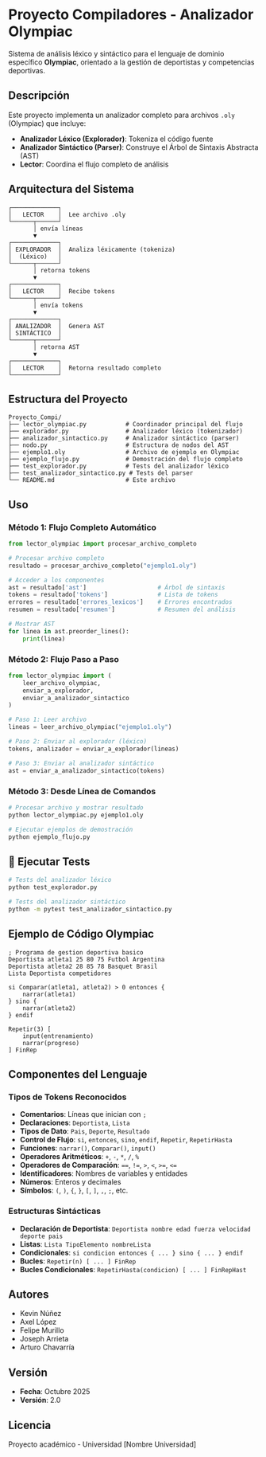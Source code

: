 # Proyecto Compiladores - Analizador Olympiac

Sistema de análisis léxico y sintáctico para el lenguaje de dominio específico **Olympiac**, orientado a la gestión de deportistas y competencias deportivas.

## Descripción

Este proyecto implementa un analizador completo para archivos `.oly` (Olympiac) que incluye:
- **Analizador Léxico (Explorador)**: Tokeniza el código fuente
- **Analizador Sintáctico (Parser)**: Construye el Árbol de Sintaxis Abstracta (AST)
- **Lector**: Coordina el flujo completo de análisis

## Arquitectura del Sistema

```
┌─────────────┐
│   LECTOR    │  Lee archivo .oly
└──────┬──────┘
       │ envía líneas
       ▼
┌─────────────┐
│ EXPLORADOR  │  Analiza léxicamente (tokeniza)
│  (Léxico)   │
└──────┬──────┘
       │ retorna tokens
       ▼
┌─────────────┐
│   LECTOR    │  Recibe tokens
└──────┬──────┘
       │ envía tokens
       ▼
┌─────────────┐
│ ANALIZADOR  │  Genera AST
│ SINTÁCTICO  │
└──────┬──────┘
       │ retorna AST
       ▼
┌─────────────┐
│   LECTOR    │  Retorna resultado completo
└─────────────┘
```

## Estructura del Proyecto

```
Proyecto_Compi/
├── lector_olympiac.py           # Coordinador principal del flujo
├── explorador.py                # Analizador léxico (tokenizador)
├── analizador_sintactico.py     # Analizador sintáctico (parser)
├── nodo.py                      # Estructura de nodos del AST
├── ejemplo1.oly                 # Archivo de ejemplo en Olympiac
├── ejemplo_flujo.py             # Demostración del flujo completo
├── test_explorador.py           # Tests del analizador léxico
├── test_analizador_sintactico.py # Tests del parser
└── README.md                    # Este archivo
```

## Uso

### Método 1: Flujo Completo Automático

```python
from lector_olympiac import procesar_archivo_completo

# Procesar archivo completo
resultado = procesar_archivo_completo("ejemplo1.oly")

# Acceder a los componentes
ast = resultado['ast']                    # Árbol de sintaxis
tokens = resultado['tokens']              # Lista de tokens
errores = resultado['errores_lexicos']    # Errores encontrados
resumen = resultado['resumen']            # Resumen del análisis

# Mostrar AST
for linea in ast.preorder_lines():
    print(linea)
```

### Método 2: Flujo Paso a Paso

```python
from lector_olympiac import (
    leer_archivo_olympiac,
    enviar_a_explorador,
    enviar_a_analizador_sintactico
)

# Paso 1: Leer archivo
lineas = leer_archivo_olympiac("ejemplo1.oly")

# Paso 2: Enviar al explorador (léxico)
tokens, analizador = enviar_a_explorador(lineas)

# Paso 3: Enviar al analizador sintáctico
ast = enviar_a_analizador_sintactico(tokens)
```

### Método 3: Desde Línea de Comandos

```bash
# Procesar archivo y mostrar resultado
python lector_olympiac.py ejemplo1.oly

# Ejecutar ejemplos de demostración
python ejemplo_flujo.py
```

## 🧪 Ejecutar Tests

```bash
# Tests del analizador léxico
python test_explorador.py

# Tests del analizador sintáctico
python -m pytest test_analizador_sintactico.py
```

## Ejemplo de Código Olympiac

```olympiac
; Programa de gestion deportiva basico
Deportista atleta1 25 80 75 Futbol Argentina
Deportista atleta2 28 85 78 Basquet Brasil
Lista Deportista competidores

si Comparar(atleta1, atleta2) > 0 entonces {
    narrar(atleta1)
} sino {
    narrar(atleta2)
} endif

Repetir(3) [
    input(entrenamiento)
    narrar(progreso)
] FinRep
```

## Componentes del Lenguaje

### Tipos de Tokens Reconocidos

- **Comentarios**: Líneas que inician con `;`
- **Declaraciones**: `Deportista`, `Lista`
- **Tipos de Dato**: `Pais`, `Deporte`, `Resultado`
- **Control de Flujo**: `si`, `entonces`, `sino`, `endif`, `Repetir`, `RepetirHasta`
- **Funciones**: `narrar()`, `Comparar()`, `input()`
- **Operadores Aritméticos**: `+`, `-`, `*`, `/`, `%`
- **Operadores de Comparación**: `==`, `!=`, `>`, `<`, `>=`, `<=`
- **Identificadores**: Nombres de variables y entidades
- **Números**: Enteros y decimales
- **Símbolos**: `(`, `)`, `{`, `}`, `[`, `]`, `,`, `;`, etc.

### Estructuras Sintácticas

- **Declaración de Deportista**: `Deportista nombre edad fuerza velocidad deporte pais`
- **Listas**: `Lista TipoElemento nombreLista`
- **Condicionales**: `si condicion entonces { ... } sino { ... } endif`
- **Bucles**: `Repetir(n) [ ... ] FinRep`
- **Bucles Condicionales**: `RepetirHasta(condicion) [ ... ] FinRepHast`

## Autores

- Kevin Núñez
- Axel López
- Felipe Murillo
- Joseph Arrieta
- Arturo Chavarría

## Versión

- **Fecha**: Octubre 2025
- **Versión**: 2.0

## Licencia

Proyecto académico - Universidad [Nombre Universidad]
